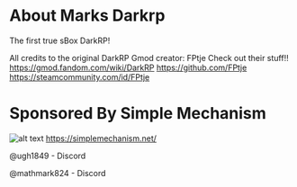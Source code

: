 # About Marks Darkrp
The first true sBox DarkRP!

All credits to the original DarkRP Gmod creator: FPtje
Check out their stuff!!
https://gmod.fandom.com/wiki/DarkRP
https://github.com/FPtje
https://steamcommunity.com/id/FPtje

# Sponsored By Simple Mechanism
![alt text](https://imgur.com/VfhjKvV.png)
https://simplemechanism.net/

@ugh1849 - Discord

@mathmark824 - Discord
